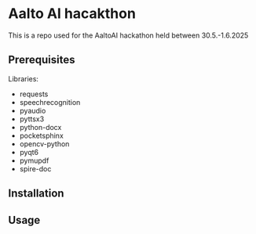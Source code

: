 # Aalto AI hacakthon

This is a repo used for the AaltoAI hackathon held between 30.5.-1.6.2025

## Prerequisites

Libraries:
- requests
- speechrecognition
- pyaudio
- pyttsx3
- python-docx
- pocketsphinx
- opencv-python
- pyqt6
- pymupdf
- spire-doc

## Installation


## Usage


